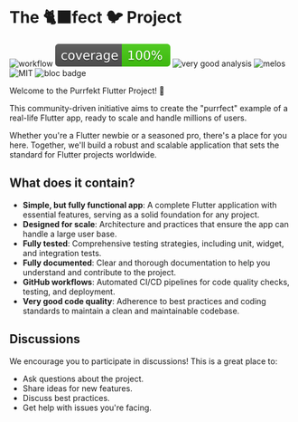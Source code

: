 # The 🐈‍⬛fect 🐦 Project
![workflow](https://github.com/JakesMD/The-Purrfect-Flutter-Project/actions/workflows/main.yml/badge.svg)
![coverage](coverage_badge.svg)
![very good analysis](https://img.shields.io/badge/style-very_good_analysis-B22C89.svg)
![melos](https://img.shields.io/badge/maintained%20with-melos-f700ff.svg?style=flat-square)
![MIT](https://img.shields.io/badge/license-MIT-blue.svg)
![bloc badge](https://tinyurl.com/bloc-library)

Welcome to the Purrfekt Flutter Project! 🚀

This community-driven initiative aims to create the "purrfect" example of a real-life Flutter app, ready to scale and handle millions of users.

Whether you're a Flutter newbie or a seasoned pro, there's a place for you here. Together, we'll build a robust and scalable application that sets the standard for Flutter projects worldwide.

## What does it contain?
- **Simple, but fully functional app**: A complete Flutter application with essential features, serving as a solid foundation for any project.
- **Designed for scale**: Architecture and practices that ensure the app can handle a large user base.
- **Fully tested**: Comprehensive testing strategies, including unit, widget, and integration tests.
- **Fully documented**: Clear and thorough documentation to help you understand and contribute to the project.
- **GitHub workflows**: Automated CI/CD pipelines for code quality checks, testing, and deployment.
- **Very good code quality**: Adherence to best practices and coding standards to maintain a clean and maintainable codebase.

## Discussions

We encourage you to participate in discussions! This is a great place to:

- Ask questions about the project.
- Share ideas for new features.
- Discuss best practices.
- Get help with issues you're facing.